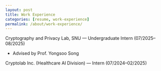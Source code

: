 ```yaml
---
layout: post
title: Work Experience
categories: [resume, work-experience]
permalink: /about/work-experience/
---
```


Cryptography and Privacy Lab, SNU — Undergraduate Intern (07/2025–08/2025)  
- Advised by Prof. Yongsoo Song

Cryptolab Inc. (Healthcare AI Division) — Intern (07/2024–02/2025)